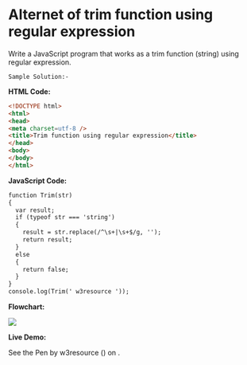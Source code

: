 # Alternet of trim function using regular expression

Write a JavaScript program that works as a trim function (string) using regular expression.

```
Sample Solution:-
```

**HTML Code:**

```html
<!DOCTYPE html>
<html>
<head>
<meta charset=utf-8 />
<title>Trim function using regular expression</title>
</head>
<body>
</body>
</html>

```

**JavaScript Code:**

```html
function Trim(str)
{
  var result;
  if (typeof str === 'string') 
  {
    result = str.replace(/^\s+|\s+$/g, '');
    return result;
  }
  else
  {
    return false;
  }
}
console.log(Trim(' w3resource '));

```

**Flowchart:**

![](https://www.w3resource.com/w3r_images/javascript-regexp-exercise-5.png)  

**Live Demo:**

<section class="expand-codepen"><p data-height="380" data-theme-id="0" data-slug-hash="jGLepN" data-default-tab="js,result" data-user="w3resource" data-embed-version="2" data-pen-title="JavaScript - common-editor-exercises" data-editable="true" class="codepen">See the Pen by w3resource () on .</p><codepen></codepen></section>
